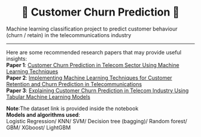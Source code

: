 <h1 align="center">🚀 Customer Churn Prediction 🚀</h1>

Machine learning classification project to predict customer behaviour (churn / retain) in the telecommunications industry

---

Here are some recommended research papers that may provide useful insights: <br>
**Paper 1**: [Customer Churn Prediction in Telecom Sector Using Machine Learning Techniques](https://www.sciencedirect.com/science/article/pii/S2666720723001443) <br>
**Paper 2**: [Implementing Machine Learning Techniques for Customer Retention and Churn Prediction in Telecommunications](https://www.fepbl.com/index.php/csitrj/article/view/1489) <br>
**Paper 3**: [Explaining Customer Churn Prediction in Telecom Industry Using Tabular Machine Learning Models](https://www.sciencedirect.com/science/article/pii/S2666827024000434) <br>

**Note**:The dataset link is provided inside the notebook <br>
**Models and algorithms used**: <br>
Logistic Regression/ KNN/ SVM/ Decision tree (bagging)/ Random forest/ GBM/ XGboost/ LightGBM
